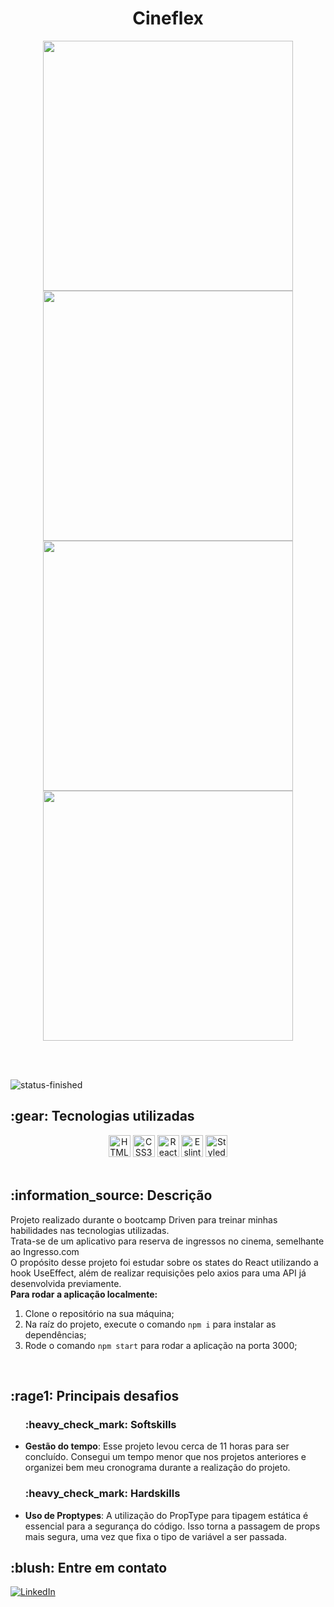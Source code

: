 <h1 align="center">Cineflex</h1>
<div align="center">
  <img src="./src/assets/logo1.png" width="400" />
  <img src="./src/assets/logo2.png" width="400" />
  <img src="./src/assets/logo3.png" width="400" />
  <img src="./src/assets/logo4.png" width="400" />
</div>

<br><br>

![status-finished](https://user-images.githubusercontent.com/97575616/152926720-d042178b-24c0-4d6b-94fb-0ccbd3c082cc.svg)
<!-- ![status-in-progress](https://user-images.githubusercontent.com/97575616/153774620-d6a0a615-9d38-4402-ae72-20c52f8bbd5c.svg) -->

<h2> :gear: Tecnologias utilizadas</h2>
<div align="center">
  <img src="https://img.shields.io/badge/HTML5-282C34?logo=html5&logoColor=E34F26" alt="HTML5 logo" title="HTML5" height="35" />
  <img src="https://img.shields.io/badge/CSS3-282C34?logo=css3&logoColor=1572B6" alt="CSS3 logo" title="CSS3" height="35" />
  <img src="https://img.shields.io/badge/React-282C34?logo=react&logoColor=1572B6" alt="React logo" title="React" height="35" />
  <img src="https://img.shields.io/badge/Eslint-282C34?logo=eslint&logoColor=purple" alt="Eslint logo" title="Eslint" height="35" />
  <img src="https://img.shields.io/badge/Styled Components-282C34?logo=Styled Components&logoColor=white" alt="Styled Components logo" title="Styled       Components" height="35" />
</div>

<br>

<h2>:information_source: Descrição</h2>
<p>
  Projeto realizado durante o bootcamp Driven para treinar minhas habilidades nas tecnologias utilizadas.
  <br>
  Trata-se de um aplicativo para reserva de ingressos no cinema, semelhante ao Ingresso.com
  <br>
  O propósito desse projeto foi estudar sobre os states do React utilizando a hook UseEffect, além de realizar requisições pelo axios para uma API já
  desenvolvida previamente.
  <br>
  <strong>Para rodar a aplicação localmente:</strong>
</p>
<ol>
   <li>Clone o repositório na sua máquina;</li>
   <li>Na raíz do projeto, execute o comando <code>npm i</code> para instalar as dependências;</li>
   <li>Rode o comando <code>npm start</code> para rodar a aplicação na porta 3000;</li>
</ol>

<br>

<h2>
   :rage1: Principais desafios
</h2>
<ul>
  <h3>:heavy_check_mark: Softskills</h3>
  <li>
    <strong>Gestão do tempo</strong>: Esse projeto levou cerca de 11 horas para ser concluído. Consegui um tempo menor que nos projetos anteriores e
    organizei bem meu cronograma durante a realização do projeto.
  </li>
  
  <h3>:heavy_check_mark: Hardskills</h3>
  <li>
    <strong>Uso de Proptypes</strong>: A utilização do PropType para tipagem estática é essencial para a segurança do código. Isso torna a passagem de       props mais segura, uma vez que fixa o tipo de variável a ser passada.
  </li>
</ul>

<h2>:blush: Entre em contato</h2>

[![LinkedIn][linkedin-shield]][linkedin-url]

[linkedin-shield]: https://img.shields.io/badge/-LinkedIn-black.svg?style=for-the-badge&logo=linkedin&colorB=blue
[linkedin-url]: https://www.linkedin.com/in/danilo-leao-dev/
